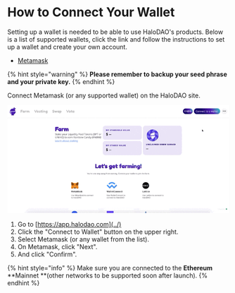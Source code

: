# How to Connect Your Wallet

Setting up a wallet is needed to be able to use HaloDAO's products. Below is a list of supported wallets, click the link and follow the instructions to set up a wallet and create your own account.

* [Metamask](https://metamask.io)

{% hint style="warning" %}
**Please remember to backup your seed phrase and your private key.**
{% endhint %}

Connect Metamask (or any supported wallet) on the HaloDAO site.

![](<../.gitbook/assets/CleanShot 2021-07-05 at 15.45.45.gif>)

1. Go to [https://app.halodao.com](../)
2. Click the "Connect to Wallet" button on the upper right.
3. Select Metamask (or any wallet from the list).
4. On Metamask, click "Next".
5. And click "Confirm".

{% hint style="info" %}
Make sure you are connected to the **Ethereum** **Mainnet **(other networks to be supported soon after launch).
{% endhint %}
